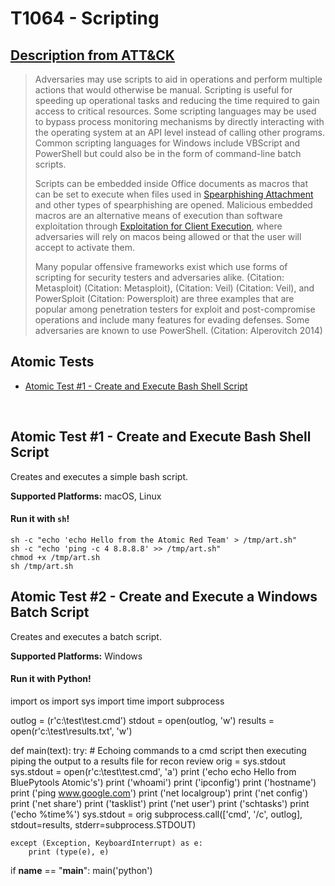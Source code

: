 # T1064 - Scripting
## [Description from ATT&CK](https://attack.mitre.org/wiki/Technique/T1064)
<blockquote>Adversaries may use scripts to aid in operations and perform multiple actions that would otherwise be manual. Scripting is useful for speeding up operational tasks and reducing the time required to gain access to critical resources. Some scripting languages may be used to bypass process monitoring mechanisms by directly interacting with the operating system at an API level instead of calling other programs. Common scripting languages for Windows include VBScript and PowerShell but could also be in the form of command-line batch scripts.

Scripts can be embedded inside Office documents as macros that can be set to execute when files used in [Spearphishing Attachment](https://attack.mitre.org/techniques/T1193) and other types of spearphishing are opened. Malicious embedded macros are an alternative means of execution than software exploitation through [Exploitation for Client Execution](https://attack.mitre.org/techniques/T1203), where adversaries will rely on macos being allowed or that the user will accept to activate them.

Many popular offensive frameworks exist which use forms of scripting for security testers and adversaries alike. (Citation: Metasploit) (Citation: Metasploit),  (Citation: Veil) (Citation: Veil), and PowerSploit (Citation: Powersploit) are three examples that are popular among penetration testers for exploit and post-compromise operations and include many features for evading defenses. Some adversaries are known to use PowerShell. (Citation: Alperovitch 2014)</blockquote>

## Atomic Tests

- [Atomic Test #1 - Create and Execute Bash Shell Script](#atomic-test-1---create-and-execute-bash-shell-script)


<br/>

## Atomic Test #1 - Create and Execute Bash Shell Script
Creates and executes a simple bash script.

**Supported Platforms:** macOS, Linux


#### Run it with `sh`!
```
sh -c "echo 'echo Hello from the Atomic Red Team' > /tmp/art.sh"
sh -c "echo 'ping -c 4 8.8.8.8' >> /tmp/art.sh"
chmod +x /tmp/art.sh
sh /tmp/art.sh
```

## Atomic Test #2 - Create and Execute a Windows Batch Script
Creates and executes a batch script.

**Supported Platforms:** Windows


#### Run it with Python!
import os
import sys
import time
import subprocess

outlog = (r'c:\test\test.cmd')
stdout = open(outlog, 'w')
results = open(r'c:\test\results.txt', 'w')

def main(text):
    try:
    # Echoing commands to a cmd script then executing piping the output to a results file for recon review
        orig = sys.stdout
        sys.stdout = open(r'c:\test\test.cmd', 'a')
        print ('echo echo Hello from BluePytools Atomic\'s')
        print ('whoami')
        print ('ipconfig')
        print ('hostname')
        print ('ping www.google.com')
        print ('net localgroup')
        print ('net config')
        print ('net share')
        print ('tasklist')
        print ('net user')
        print ('schtasks')
        print ('echo %time%')
        sys.stdout = orig
        subprocess.call(['cmd', '/c', outlog], stdout=results, stderr=subprocess.STDOUT)

    except (Exception, KeyboardInterrupt) as e:
        print (type(e), e)
        
if __name__ == "__main__":
    main('python')

<br/>
